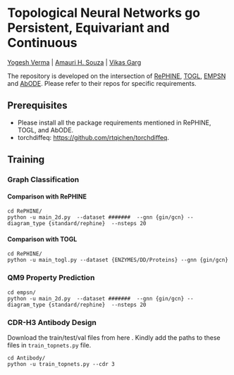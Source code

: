 # Topological Neural Networks go Persistent, Equivariant and Continuous

 [Yogesh Verma](https://yoverma.github.io/yoerma.github.io/) | [Amauri H. Souza](https://www.amauriholanda.org)  |  [Vikas Garg](https://www.mit.edu/~vgarg/)

The repository is developed on the intersection of [RePHINE](https://github.com/Aalto-QuML/RePHINE), [TOGL](https://github.com/BorgwardtLab/TOGL), [EMPSN](https://arxiv.org/abs/2305.07100) and [AbODE](https://github.com/yogeshverma1998/AbODE). Please refer to their repos for specific requirements.


## Prerequisites

- Please install all the package requirements mentioned in RePHINE, TOGL, and AbODE.
- torchdiffeq: https://github.com/rtqichen/torchdiffeq.


## Training

### Graph Classification


#### Comparison with RePHINE

```
cd RePHINE/
python -u main_2d.py  --dataset #######  --gnn {gin/gcn} --diagram_type {standard/rephine}  --nsteps 20 
```


#### Comparison with TOGL

```
cd RePHINE/
python -u main_togl.py --dataset {ENZYMES/DD/Proteins} --gnn {gin/gcn}
```


### QM9 Property Prediction


```
cd empsn/
python -u main_2d.py  --dataset #######  --gnn {gin/gcn} --diagram_type {standard/rephine}  --nsteps 20 
```


### CDR-H3 Antibody Design

Download the train/test/val files from here . Kindly add the paths to these files in ```train_topnets.py``` file. 

```
cd Antibody/
python -u train_topnets.py --cdr 3
```
